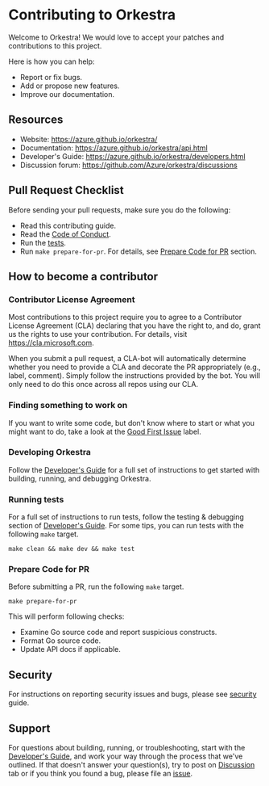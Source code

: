 # Contributing to Orkestra

Welcome to Orkestra! We would love to accept your patches and contributions to this project.

Here is how you can help:

- Report or fix bugs.
- Add or propose new features.
- Improve our documentation.

## Resources

- Website: https://azure.github.io/orkestra/
- Documentation: https://azure.github.io/orkestra/api.html
- Developer's Guide: https://azure.github.io/orkestra/developers.html
- Discussion forum: https://github.com/Azure/orkestra/discussions

## Pull Request Checklist

Before sending your pull requests, make sure you do the following:

- Read this contributing guide.
- Read the [Code of Conduct][code-conduct-link].
- Run the [tests](#running-tests).
- Run `make prepare-for-pr`. For details, see [Prepare Code for PR](#prepare-code-for-pr) section.

## How to become a contributor

### Contributor License Agreement

Most contributions to this project require you to agree to a Contributor License Agreement (CLA) declaring that you have the right to, and do, grant us the rights to use your contribution. For details, visit https://cla.microsoft.com.

When you submit a pull request, a CLA-bot will automatically determine whether you need to provide
a CLA and decorate the PR appropriately (e.g., label, comment). Simply follow the instructions
provided by the bot. You will only need to do this once across all repos using our CLA.

### Finding something to work on

If you want to write some code, but don't know where to start or what you might want to do, take a look at the [Good First Issue][good-issue] label.

### Developing Orkestra

Follow the [Developer's Guide][dev-guide] for a full set of instructions to get started with building, running, and debugging Orkestra.

### Running tests

For a full set of instructions to run tests, follow the testing & debugging section of [Developer's Guide][dev-guide-tests]. For some tips, you can run tests with the following `make` target.

```shell
make clean && make dev && make test
```

### Prepare Code for PR

Before submitting a PR, run the following `make` target.

```shell
make prepare-for-pr
```

This will perform following checks:
- Examine Go source code and report suspicious constructs.
- Format Go source code.
- Update API docs if applicable.

## Security

For instructions on reporting security issues and bugs, please see [security][security-link] guide.


## Support

For questions about building, running, or troubleshooting, start with the [Developer's Guide][dev-guide], and work your way through the process that we've outlined. If that doesn't answer your question(s), try to post on [Discussion][discussion-link] tab or if you think you found a bug, please file an [issue][issue-link].

[dev-guide]: https://azure.github.io/orkestra/developers.html
[dev-guide-tests]: https://azure.github.io/orkestra/developers.html#testing--debugging
[code-conduct-link]: https://github.com/Azure/orkestra/blob/main/CODE_OF_CONDUCT.md
[security-link]: https://github.com/Azure/orkestra/blob/main/SECURITY.md
[good-issue]: https://github.com/Azure/orkestra/issues?q=is%3Aissue+is%3Aopen+label%3A%22good+first+issue%22
[discussion-link]: https://github.com/Azure/orkestra/discussions
[issue-link]: https://github.com/Azure/orkestra/issues/new/choose
